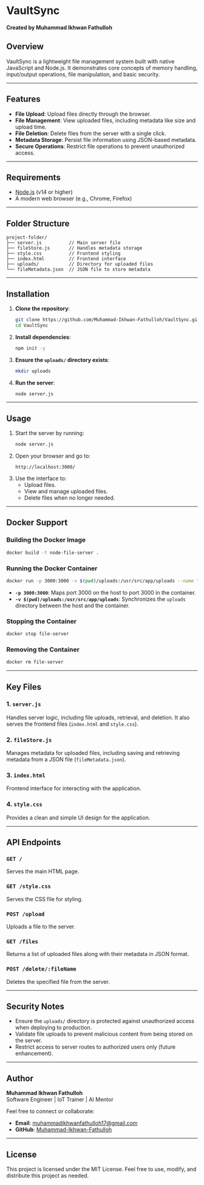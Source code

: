 # VaultSync

**Created by Muhammad Ikhwan Fathulloh**

## Overview
VaultSync is a lightweight file management system built with native JavaScript and Node.js. It demonstrates core concepts of memory handling, input/output operations, file manipulation, and basic security.

---

## Features
- **File Upload**: Upload files directly through the browser.
- **File Management**: View uploaded files, including metadata like size and upload time.
- **File Deletion**: Delete files from the server with a single click.
- **Metadata Storage**: Persist file information using JSON-based metadata.
- **Secure Operations**: Restrict file operations to prevent unauthorized access.

---

## Requirements
- [Node.js](https://nodejs.org/) (v14 or higher)
- A modern web browser (e.g., Chrome, Firefox)

---

## Folder Structure
```plaintext
project-folder/
├── server.js          // Main server file
├── fileStore.js       // Handles metadata storage
├── style.css          // Frontend styling
├── index.html         // Frontend interface
├── uploads/           // Directory for uploaded files
└── fileMetadata.json  // JSON file to store metadata
```

---

## Installation
1. **Clone the repository**:
   ```bash
   git clone https://github.com/Muhammad-Ikhwan-Fathulloh/VaultSync.git
   cd VaultSync
   ```
2. **Install dependencies**:
   ```bash
   npm init -y
   ```
3. **Ensure the `uploads/` directory exists**:
   ```bash
   mkdir uploads
   ```
4. **Run the server**:
   ```bash
   node server.js
   ```

---

## Usage
1. Start the server by running:
   ```bash
   node server.js
   ```
2. Open your browser and go to:
   ```
   http://localhost:3000/
   ```
3. Use the interface to:
   - Upload files.
   - View and manage uploaded files.
   - Delete files when no longer needed.

---

## Docker Support

### Building the Docker Image

```bash
docker build -t node-file-server .
```

### Running the Docker Container

```bash
docker run -p 3000:3000 -v $(pwd)/uploads:/usr/src/app/uploads --name file-server node-file-server
```

- **`-p 3000:3000`**: Maps port 3000 on the host to port 3000 in the container.
- **`-v $(pwd)/uploads:/usr/src/app/uploads`**: Synchronizes the `uploads` directory between the host and the container.

### Stopping the Container

```bash
docker stop file-server
```

### Removing the Container

```bash
docker rm file-server
```

---

## Key Files

### 1. `server.js`
Handles server logic, including file uploads, retrieval, and deletion. It also serves the frontend files (`index.html` and `style.css`).

### 2. `fileStore.js`
Manages metadata for uploaded files, including saving and retrieving metadata from a JSON file (`fileMetadata.json`).

### 3. `index.html`
Frontend interface for interacting with the application.

### 4. `style.css`
Provides a clean and simple UI design for the application.

---

## API Endpoints

### `GET /`
Serves the main HTML page.

### `GET /style.css`
Serves the CSS file for styling.

### `POST /upload`
Uploads a file to the server.

### `GET /files`
Returns a list of uploaded files along with their metadata in JSON format.

### `POST /delete/:fileName`
Deletes the specified file from the server.

---

## Security Notes
- Ensure the `uploads/` directory is protected against unauthorized access when deploying to production.
- Validate file uploads to prevent malicious content from being stored on the server.
- Restrict access to server routes to authorized users only (future enhancement).

---

## Author
**Muhammad Ikhwan Fathulloh**  
Software Engineer | IoT Trainer | AI Mentor

Feel free to connect or collaborate:
- **Email**: muhammadikhwanfathulloh17@gmail.com
- **GitHub**: [Muhammad-Ikhwan-Fathulloh](https://github.com/Muhammad-Ikhwan-Fathulloh)

---

## License
This project is licensed under the MIT License. Feel free to use, modify, and distribute this project as needed.